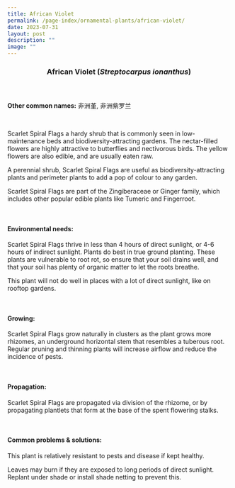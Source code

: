 ```yaml
---
title: African Violet
permalink: /page-index/ornamental-plants/african-violet/
date: 2023-07-31
layout: post
description: ""
image: ""
---
```

<header> 
	<h3>African Violet (<em>Streptocarpus ionanthus</em>)</h3> 
</header> 
 
<section> 
	<p><strong>Other common names:</strong> 非洲堇, 非洲紫罗兰</p> 
	<br> 
</section> 
 
<section> 
	<p>Scarlet Spiral Flags a hardy shrub that is commonly seen in low-maintenance beds and biodiversity-attracting gardens. The nectar-filled flowers are highly attractive to butterflies and nectivorous birds. The yellow flowers are also edible, and are usually eaten raw.</p>
	<p>A perennial shrub, Scarlet Spiral Flags are useful as biodiversity-attracting plants and perimeter plants to add a pop of colour to any garden.</p>
	<p>Scarlet Spiral Flags are part of the Zingiberaceae or Ginger family, which includes other popular edible plants like Tumeric and Fingerroot.</p>
	 <br> 
</section> 
 
<section> 
  <h4>Environmental needs:</h4> 
    	<p>Scarlet Spiral Flags thrive in less than 4 hours of direct sunlight, or 4-6 hours of indirect sunlight. Plants do best in true ground planting. These plants are vulnerable to root rot, so ensure that your soil drains well, and that your soil has plenty of organic matter to let the roots breathe.</p>
		<p>This plant will not do well in places with a lot of direct sunlight, like on rooftop gardens.</p> 
	<br>
</section>

<section> 
  <h4>Growing:</h4> 
		<p>Scarlet Spiral Flags grow naturally in clusters as the plant grows more rhizomes, an underground horizontal stem that resembles a tuberous root. Regular pruning and thinning plants will increase airflow and reduce the incidence of pests.</p> 
	<br> 
</section> 

<section> 
  <h4>Propagation:</h4> 
		<p>Scarlet Spiral Flags are propagated via division of the rhizome, or by propagating plantlets that form at the base of the spent flowering stalks.</p> 
	<br> 
</section> 
 
<section> 
  <h4>Common problems &amp; solutions:</h4> 
		<p>This plant is relatively resistant to pests and disease if kept healthy.</p>
		<p>Leaves may burn if they are exposed to long periods of direct sunlight. Replant under shade or install shade netting to prevent this.</p>
	<br> 
</section>
